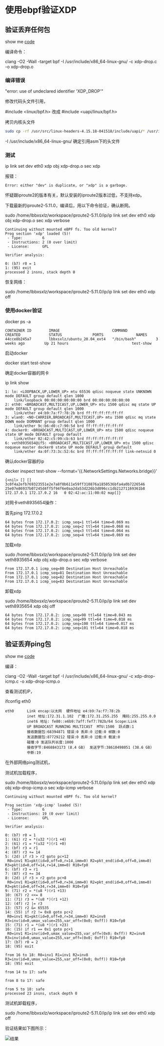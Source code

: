 # 使用ebpf验证XDP

## 验证丢弃任何包
show me [code](xdp-drop.c)

编译命令：

clang -O2 -Wall -target bpf -I /usr/include/x86_64-linux-gnu/ -c xdp-drop.c -o xdp-drop.o

### 编译错误
"error: use of undeclared identifier 'XDP_DROP'" 
 
修改代码头文件引用，

#include <linux/bpf.h>  改成 #include <uapi/linux/bpf.h>

拷贝内核头文件
```bash
sudo cp -rf /usr/src/linux-headers-4.15.18-041518/include/uapi/* /usr/include/uapi/
```

-I /usr/include/x86_64-linux-gnu/  确定引用asm下的头文件

### 测试
ip link set dev eth0 xdp obj xdp-drop.o sec xdp

报错：

	Error: either "dev" is duplicate, or "xdp" is a garbage.

怀疑跟iproute2的版本有关，默认安装的iproute2版本过低，不支持xdp。

下载最新的iproute2-5.11.0，编译后，用以下命令验证，确认断网。

sudo /home/lbbxsxlz/workspace/iproute2-5.11.0/ip/ip link set dev eth0 xdp obj xdp-drop.o sec xdp verbose

	Continuing without mounted eBPF fs. Too old kernel?
	Prog section 'xdp' loaded (5)!
	 - Type:         6
	 - Instructions: 2 (0 over limit)
	 - License:      GPL

	Verifier analysis:

	0: (b7) r0 = 1
	1: (95) exit
	processed 2 insns, stack depth 0


恢复网络：

sudo /home/lbbxsxlz/workspace/iproute2-5.11.0/ip/ip link set dev eth0 xdp off

### 使用docker验证
docker ps -a

	CONTAINER ID        IMAGE                        COMMAND             CREATED             STATUS              PORTS               NAMES
	44cce8b245a7        lbbxsxlz/ubuntu_20.04_ext4   "/bin/bash"         3 weeks ago         Up 21 hours                             test-show

启动docker

docker start test-show

确定docker容器的网卡

ip link show

	1: lo: <LOOPBACK,UP,LOWER_UP> mtu 65536 qdisc noqueue state UNKNOWN mode DEFAULT group default qlen 1000
	    link/loopback 00:00:00:00:00:00 brd 00:00:00:00:00:00
	2: eth0: <BROADCAST,MULTICAST,UP,LOWER_UP> mtu 1500 qdisc mq state UP mode DEFAULT group default qlen 1000
	    link/ether e4:b9:7a:f7:78:2b brd ff:ff:ff:ff:ff:ff
	3: wlan0: <NO-CARRIER,BROADCAST,MULTICAST,UP> mtu 1500 qdisc mq state DOWN mode DORMANT group default qlen 1000
	    link/ether 9c:b6:d0:c7:90:5d brd ff:ff:ff:ff:ff:ff
	4: docker0: <BROADCAST,MULTICAST,UP,LOWER_UP> mtu 1500 qdisc noqueue state UP mode DEFAULT group default 
	    link/ether 02:42:c5:99:cb:63 brd ff:ff:ff:ff:ff:ff
	6: veth8935654@if5: <BROADCAST,MULTICAST,UP,LOWER_UP> mtu 1500 qdisc noqueue master docker0 state UP mode DEFAULT group default 
	    link/ether 4a:0f:73:3c:52:6c brd ff:ff:ff:ff:ff:ff link-netnsid 0

确认docker容器的ip

docker inspect test-show --format='{{.NetworkSettings.Networks.bridge}}'

	{<nil> [] [] 3c0f4a2efb769323551e2e7a8f0b611e59ff310876a1850536bfa4a0b7226546 25e07e86937b07245d4ff5f94f6e0aa2da53d226b3d096cc1db21271169361b8 172.17.0.1 172.17.0.2 16   0 02:42:ac:11:00:02 map[]}

对网卡veth8935654操作：

首先ping 172.17.0.2

	64 bytes from 172.17.0.2: icmp_seq=1 ttl=64 time=0.069 ms
	64 bytes from 172.17.0.2: icmp_seq=2 ttl=64 time=0.068 ms
	64 bytes from 172.17.0.2: icmp_seq=3 ttl=64 time=0.064 ms
	64 bytes from 172.17.0.2: icmp_seq=4 ttl=64 time=0.069 ms

加载xdp

sudo /home/lbbxsxlz/workspace/iproute2-5.11.0/ip/ip link set dev veth8935654 xdp obj xdp-drop.o sec xdp verbose

	From 172.17.0.1 icmp_seq=80 Destination Host Unreachable
	From 172.17.0.1 icmp_seq=81 Destination Host Unreachable
	From 172.17.0.1 icmp_seq=82 Destination Host Unreachable
	From 172.17.0.1 icmp_seq=83 Destination Host Unreachable

卸载xdp

sudo /home/lbbxsxlz/workspace/iproute2-5.11.0/ip/ip link set dev veth8935654 xdp obj off

	64 bytes from 172.17.0.2: icmp_seq=98 ttl=64 time=0.043 ms
	64 bytes from 172.17.0.2: icmp_seq=99 ttl=64 time=0.018 ms
	64 bytes from 172.17.0.2: icmp_seq=100 ttl=64 time=0.017 ms
	64 bytes from 172.17.0.2: icmp_seq=101 ttl=64 time=0.018 ms

## 验证丢弃ping包
show me [code](xdp-drop-icmp.c)

编译：

clang -O2 -Wall -target bpf -I /usr/include/x86_64-linux-gnu/ -c  xdp-drop-icmp.c -o xdp-drop-icmp.o

查看测试机IP，

ifconfig eth0

	eth0      Link encap:以太网  硬件地址 e4:b9:7a:f7:78:2b  
	          inet 地址:172.31.1.102  广播:172.31.255.255  掩码:255.255.0.0
        	  inet6 地址: fe80::e6b9:7aff:fef7:782b/64 Scope:Link
	          UP BROADCAST RUNNING MULTICAST  MTU:1500  跃点数:1
        	  接收数据包:68394871 错误:0 丢弃:0 过载:0 帧数:0
        	  发送数据包:87729212 错误:0 丢弃:0 过载:0 载波:0
         	  碰撞:0 发送队列长度:1000 
         	  接收字节:8468843173 (8.4 GB)  发送字节:38610498051 (38.6 GB)
         	  中断:19 

在外部网络ping测试机，

测试机加载程序，

sudo /home/lbbxsxlz/workspace/iproute2-5.11.0/ip/ip link set dev eth0 xdp obj xdp-drop-icmp.o sec xdp-icmp verbose

	Continuing without mounted eBPF fs. Too old kernel?

	Prog section 'xdp-icmp' loaded (5)!
	 - Type:         6
	 - Instructions: 19 (0 over limit)
	 - License:      GPL

	Verifier analysis:

	0: (b7) r0 = 1
	1: (61) r2 = *(u32 *)(r1 +4)
	2: (61) r1 = *(u32 *)(r1 +0)
	3: (bf) r3 = r1
	4: (07) r3 += 14
	5: (2d) if r3 > r2 goto pc+12
	 R0=inv1 R1=pkt(id=0,off=0,r=14,imm=0) R2=pkt_end(id=0,off=0,imm=0) R3=pkt(id=0,off=14,r=14,imm=0) R10=fp0
	6: (bf) r3 = r1
	7: (07) r3 += 34
	8: (2d) if r3 > r2 goto pc+8
	 R0=inv1 R1=pkt(id=0,off=0,r=34,imm=0) R2=pkt_end(id=0,off=0,imm=0) R3=pkt(id=0,off=34,r=34,imm=0) R10=fp0
	9: (71) r2 = *(u8 *)(r1 +13)
	10: (67) r2 <<= 8
	11: (71) r3 = *(u8 *)(r1 +12)
	12: (4f) r2 |= r3
	13: (57) r2 &= 65535
	14: (55) if r2 != 0x8 goto pc+2
	 R0=inv1 R1=pkt(id=0,off=0,r=34,imm=0) R2=inv8 R3=inv(id=0,umax_value=255,var_off=(0x0; 0xff)) R10=fp0
	15: (71) r1 = *(u8 *)(r1 +23)
	16: (15) if r1 == 0x1 goto pc+1
	 R0=inv1 R1=inv(id=0,umax_value=255,var_off=(0x0; 0xff)) R2=inv8 R3=inv(id=0,umax_value=255,var_off=(0x0; 0xff)) R10=fp0
	17: (b7) r0 = 2
	18: (95) exit

	from 16 to 18: R0=inv1 R1=inv1 R2=inv8 R3=inv(id=0,umax_value=255,var_off=(0x0; 0xff)) R10=fp0
	18: (95) exit

	from 14 to 17: safe

	from 8 to 17: safe

	from 5 to 18: safe
	processed 23 insns, stack depth 0


测试机卸载程序，

sudo /home/lbbxsxlz/workspace/iproute2-5.11.0/ip/ip link set dev eth0 xdp off

验证结果如下图所示：

![结果](./test.jpg)
